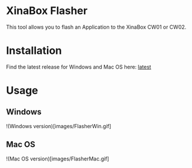 # XinaBox Flasher
This tool allows you to flash an Application to the XinaBox CW01 or CW02.

# Installation
Find the latest release for Windows and Mac OS here: [latest](/releases/latest)

# Usage

## Windows
!(Windows version)[images/FlasherWin.gif]

## Mac OS
!(Mac OS version)[images/FlasherMac.gif]
